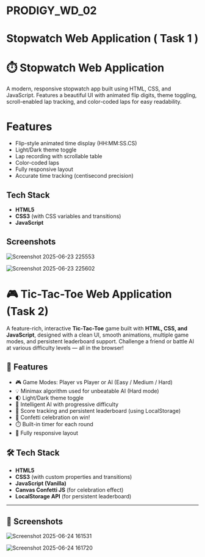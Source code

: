# PRODIGY_WD_02
#  Stopwatch Web Application ( Task 1 ) 
# ⏱️ Stopwatch Web Application

A modern, responsive stopwatch app built using HTML, CSS, and JavaScript. Features a beautiful UI with animated flip digits, theme toggling, scroll-enabled lap tracking, and color-coded laps for easy readability.

# Features

- Flip-style animated time display (HH:MM:SS.CS)
- Light/Dark theme toggle
- Lap recording with scrollable table
- Color-coded laps
- Fully responsive layout
- Accurate time tracking (centisecond precision)

## Tech Stack

- **HTML5**
- **CSS3** (with CSS variables and transitions)
- **JavaScript**

## Screenshots

>


![Screenshot 2025-06-23 225553](https://github.com/user-attachments/assets/6a6fa695-9a0c-4e34-b07f-f58bb7917018)

![Screenshot 2025-06-23 225602](https://github.com/user-attachments/assets/3c551309-f3e4-46cc-a0ac-dcb977175516)


# 🎮 Tic-Tac-Toe Web Application (Task 2)

A feature-rich, interactive **Tic-Tac-Toe** game built with **HTML, CSS, and JavaScript**, designed with a clean UI, smooth animations, multiple game modes, and persistent leaderboard support. Challenge a friend or battle AI at various difficulty levels — all in the browser!

## 🚀 Features

- 🎮 Game Modes: Player vs Player or AI (Easy / Medium / Hard)
- 💡 Minimax algorithm used for unbeatable AI (Hard mode)
- 🌓 Light/Dark theme toggle
- 🧠 Intelligent AI with progressive difficulty
- 🧮 Score tracking and persistent leaderboard (using LocalStorage)
- 🧨 Confetti celebration on win!
- ⏱️ Built-in timer for each round
- 📱 Fully responsive layout

## 🛠 Tech Stack

- **HTML5**
- **CSS3** (with custom properties and transitions)
- **JavaScript (Vanilla)**
- **Canvas Confetti JS** (for celebration effect)
- **LocalStorage API** (for persistent leaderboard)

---

## 📸 Screenshots

![Screenshot 2025-06-24 161531](https://github.com/user-attachments/assets/92420f5d-51ef-4c26-9029-92508b6c9282)

![Screenshot 2025-06-24 161720](https://github.com/user-attachments/assets/7d9bbe5b-87cb-4ef1-8865-044207ec67fc)

